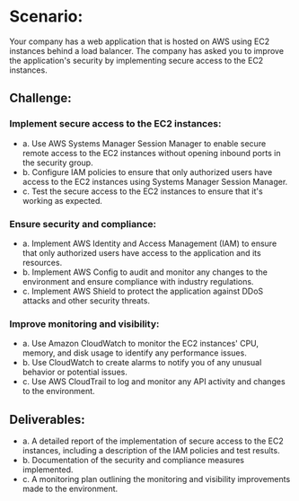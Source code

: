 # Scenario:
Your company has a web application that is hosted on AWS using EC2 instances behind a load balancer. The company has asked you to improve the application's security by implementing secure access to the EC2 instances.


## Challenge:

### Implement secure access to the EC2 instances:
- a. Use AWS Systems Manager Session Manager to enable secure remote access to the EC2 instances without opening inbound ports in the security group. 
- b. Configure IAM policies to ensure that only authorized users have access to the EC2 instances using Systems Manager Session Manager. 
- c. Test the secure access to the EC2 instances to ensure that it's working as expected.
    
    
### Ensure security and compliance: 
- a. Implement AWS Identity and Access Management (IAM) to ensure that only authorized users have access to the application and its resources. 
- b. Implement AWS Config to audit and monitor any changes to the environment and ensure compliance with industry regulations. 
- c. Implement AWS Shield to protect the application against DDoS attacks and other security threats.

### Improve monitoring and visibility: 
- a. Use Amazon CloudWatch to monitor the EC2 instances' CPU, memory, and disk usage to identify any performance issues. 
- b. Use CloudWatch to create alarms to notify you of any unusual behavior or potential issues. 
- c. Use AWS CloudTrail to log and monitor any API activity and changes to the environment.

## Deliverables:
- a. A detailed report of the implementation of secure access to the EC2 instances, including a description of the IAM policies and test results.
- b. Documentation of the security and compliance measures implemented.
- c. A monitoring plan outlining the monitoring and visibility improvements made to the environment.

